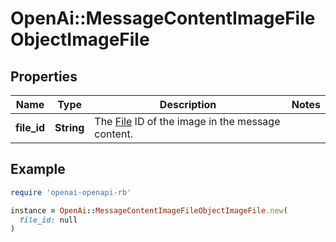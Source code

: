 # OpenAi::MessageContentImageFileObjectImageFile

## Properties

| Name | Type | Description | Notes |
| ---- | ---- | ----------- | ----- |
| **file_id** | **String** | The [File](/docs/api-reference/files) ID of the image in the message content. |  |

## Example

```ruby
require 'openai-openapi-rb'

instance = OpenAi::MessageContentImageFileObjectImageFile.new(
  file_id: null
)
```

